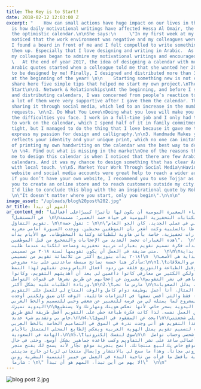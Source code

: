 ```yaml
---
title: The Key is to Start!
date: 2018-02-12 12:03:00 Z
excerpt: "    How can small actions have huge impact on our lives in the future? This
  is how daily motivational writings have affected Hessa Al Omair, the designer of
  the optimistic calendar.\n\nShe says:\n     \"In my first week at my new job, I
  noticed that the work environment was negative and my colleagues were frustrated.
  I found a board in front of me and I felt compelled to write something to cheer
  them up. Especially that I love designing and writing in Arabic.  As the days passed,
  my colleagues began to admire my motivational writings and encouraged me to continue”.\n\n
  \   At the end of year 2017, the idea of designing a calendar with motivational
  Arabic quotes started when a colleague told me that she wanted her 2018 calendar
  to be designed by me! Finally, I designed and distributed more than 300 calendars
  at the beginning of the year! \n\n    Starting something new is not easy, so I will
  share here five simple tips that helped me start my own project.\nThe 5 Tips to
  Start\n\n1. Network & Relationships\nAt the beginning, and before I started printing
  and distributing calendars, I was concerned from people’s reaction to my work, but
  a lot of them were very supportive after I gave them the calendar. They even started
  sharing it through social media, which led to an increase in the number of orders’
  requests. \n\n2. Do What You Love\nDoing what you love will make you work despite
  the difficulties you face. I work in a full-time job and I only had the evenings
  to work on the calendar, which I spend half of it in family commitments. Time was
  tight, but I managed to do the thing that I love because it gave me the chance to
  express my passion for design and calligraphy.\n\n3. Handmade Makes you unique\nHandmade
  reflects your identity and your unique print, which no one can imitate. So the idea
  of printing my own handwriting on the calendar was the best way to design new calendars.
  \n \n4. Find out what is missing in the market\nOne of the reasons that encouraged
  me to design this calendar is when I noticed that there are few Arabic designed
  calendars. And it was my chance to design something that has clear Arabic identity
  with local touch. \n\n5. Market Your Work Through Social Media\nHaving my personal
  website and social media accounts were great help to reach a wider audience. Even
  if you don’t have your own website, I recommend you to use Tojjar as it allowed
  you to create an online store and to reach customers outside my city.\n\nFinally,
  I’d like to conclude this blog with the an inspirational quote by Robin Sharma;
  \n\"It doesn't matter where you start, only you begin\".\n\n\n"
image_asset: "/uploads/blog%20post%202.jpg"
ar_title: المهم أن تبدأ
ar_content_md: "كيف للأشياء الصغيرة اليومية أن يكون لها تأثيرًا كبيرًاعلى أفعالنا
  في المستقبل؟  \n\nهذا ما فعلته الكتابات التحفيزية اليومية في حياة حصة العمير؛ مصممة
  تقويم التفاؤل. \n\nتقول حصة : \n\n\"في أول أسبوع لي في عملي الجديد، كان الجو العام
  من حولي محاطًا بالسلبية وكنت أشعر بأن الموظفين محبطين. ووجدت السبورة أمامي مغرية
  لكتابة عبارات تحفيزية، خاصة بأني هاوية للطباعة وكتابة المخطوطات. مع الأيام بدأت
  هذه العبارات تحصد العديد من الإعجابات والتشجيع من قبل الموظفين\".  \n\nعلى نهاية
  سنة ٢٠١٧، بدأت فكرة تصميم تقويم بعبارات عربية تحفيزية ومساحة للكتابة عندما طلبت
  مني صديقة في العمل أن يكون تقويمها لسنة ٢٠١٨ من تصميمي.  \n\n\nوأخيراً في بداية
  ٢٠١٨ بدأت بتوزيع أكثر من ثلاثمائة تقويم من تصميمي!\n  \nولأن البداية هي الأصعب،
  سأذكر هنا خمسة نصائح مبسطة ساعدتني على بدء مشروعي:\n\n1.\tشبكة الناس والعلاقات\n\nكنت
  في بداية الأمر وقبل الطباعة والتوزيع قلقة من ردود أفعال الناس ومدى تقبلهم لهذا النمط
  من المطبوعات، ولكن الكثير من معارفي كانوا داعمين لي بعد أن أهديتهم التقويم، وكانوا
  يعبرون عن إعجابهم عن طريق نشرها في قنوات التواصل\nالاجتماعي مما ساهم في نشر التقويم
  وزيادة الطلبات عليه بشكل أكثر.\n\n2.\tمارس ما تحب \n\nممارسة ما تحب يذلل الصعوبات
  أمامك. فعلى سبيل المثال، أنا أعمل بوظيفة دوام كامل والوقت المتاح لي للعمل على التقويم
  كان فترة المساء فقط والتي أقضي نصفها في التزامات عائلية. الوقت كان ضيق ولكنني أوجدت
  وقتًا لهذا المشروع لما يمثله لي من فرصة للتعبير عن شغفي وحبي للتصميم والخط العربي.\n\n3.\tالصناعة
  اليدوية تميزك\n\nتمتاز الصناعة اليدوية بسحر خاص، لأنها تعكس هويتك ومهارتك ولا يستطيع
  أي شخص تطبيق العمل نفسه. لذا كانت فكرة طباعة خطي على التقويم أفضل طريقة لشق طريق
  خاص بي وتقديم شيء جديد.\n\n4.\tابحث عن المفقود في السوق\n\nمن الأسباب اللي شجعتني
  على تصميم هذا التقويم هو أني وجدت ندرة في السوق في التصاميم الخاصة بالخط العربي.
  ووجدتها فرصة لتصميم تقويم يمثل الهوية العربية ويعكس الطابع المحلي المتمثل بالأيام
  الهامة في السعودية.\n\n5.\tسوق لنفسك إلكترونياً\n\n  وجود موقع شخصي وحساب تواصل
  اجتماعي لعرض أعمالي ساعد على نشر التقاويم وكسب قاعدة جماهير بشكل أوسع. وحتى في حال
  عدم وجود موقع خاص بك لبيع منتجاتك، أنصح بتجربة موقع تجّار لأنه يسمح لك بفتح متجر
  إلكتروني مجاناً. وهذا ما سمح لي بالانتشار وإيصال منتجاتي لزبائن خارج مدينتي.\n\nأخيرا
  أختم المدونة بأفضل ما قرأت من ناحية البدء في العمل من خبير التنمية البشرية روبن
  شارما : \n\" لا يهم من أين تبدأ، المهم هو أن تبدأ!\"  \n\n"
---
```


![blog post 2.jpg](/uploads/blog%20post%202.jpg)